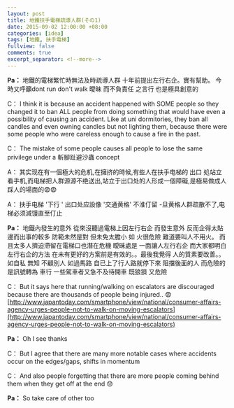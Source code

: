 ```yaml
---
layout: post
title: 地鐵扶手電梯疏導人群(その1)
date: 2015-09-02 12:00:00 +08:00
categories: [idea]
tags: [地鐵, 扶手電梯]
fullview: false
comments: true
excerpt_separator: <!--more-->
---
```


**Pa：** 地鐵的電梯繁忙時無法及時疏導人群  十年前提出左行右企。實有幫助。  今時又呼籲dont  run  don't walk   曖昧  而不負責任  之言行  也是極具創意的

C： I think it is because an accident happened with SOME people so they changed it to ban ALL people from doing something that would have even a possibility of causing an accident.
Like at uni dormitories, they ban all candles and even owning candles but not lighting them, because there were some people who were careless enough to cause a fire in the past.

C： The mistake of some people causes all people to lose the same privilege under a 斬腳趾避沙蟲 concept
<!--more-->
A： 其实现在有一個極大的危机,在擁挤的時候,有些人在扶手电梯的  出口  処站立看手机,而电梯把人群源源不绝送出,站立于出口处的人形成一個障礙,是極易做成人踩人的場面的😨😨

A： 扶手电梯   '下行  '  出口处应設像  '交通黄格'  不淮仃留 -旦黄格人群疏散不了,电梯必须減馒直至仃止

**Pa：** 地鐵內發生的意外  從來沒聽過電梯上因左行右企  而發生意外 反而企得太貼 邊而出事的較多 防範未然是對  但未免太膽小   如   火很危險 難道要叫人不用火。  而且太多人擠迫滯留在電梯口也潛在危機 曖昧處是 一面讓人左行右企  而大家都明白左行右企的方法  在未有更好的方案前是有效的。。最後我覺得 人的質素要改善。。如自私  無知   不顧別人  如過馬路  自已上了行人路就停下來  阻擋後面的人  而危險的是訊號轉為 車行  一些駕車者又急不及待開車  既狼狽 又危險

C： But it says here that running/walking on escalators are discouraged because there are thousands of people being injured.. 😨 [http://www.japantoday.com/smartphone/view/national/consumer-affairs-agency-urges-people-not-to-walk-on-moving-escalators](http://www.japantoday.com/smartphone/view/national/consumer-affairs-agency-urges-people-not-to-walk-on-moving-escalators)

**Pa：** Oh  I see  thanks

C： But I agree that there are many more notable cases where accidents occur on the edges/gaps, shifts in momentum

C： And also people forgetting that there are more people coming behind them when they get off at the end 😓

**Pa：** So take care of other too
